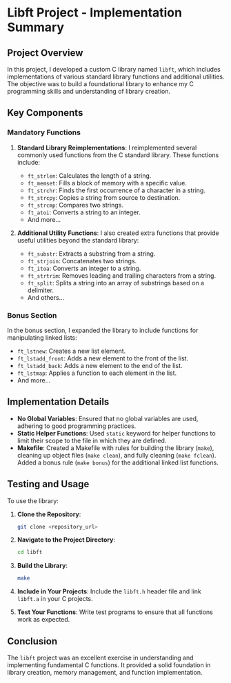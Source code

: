 # Libft Project - Implementation Summary

## Project Overview

In this project, I developed a custom C library named `libft`, which includes implementations of various standard library functions and additional utilities. The objective was to build a foundational library to enhance my C programming skills and understanding of library creation.

## Key Components

### Mandatory Functions

1. **Standard Library Reimplementations**: I reimplemented several commonly used functions from the C standard library. These functions include:
   - `ft_strlen`: Calculates the length of a string.
   - `ft_memset`: Fills a block of memory with a specific value.
   - `ft_strchr`: Finds the first occurrence of a character in a string.
   - `ft_strcpy`: Copies a string from source to destination.
   - `ft_strcmp`: Compares two strings.
   - `ft_atoi`: Converts a string to an integer.
   - And more...

2. **Additional Utility Functions**: I also created extra functions that provide useful utilities beyond the standard library:
   - `ft_substr`: Extracts a substring from a string.
   - `ft_strjoin`: Concatenates two strings.
   - `ft_itoa`: Converts an integer to a string.
   - `ft_strtrim`: Removes leading and trailing characters from a string.
   - `ft_split`: Splits a string into an array of substrings based on a delimiter.
   - And others...

### Bonus Section

In the bonus section, I expanded the library to include functions for manipulating linked lists:
   - `ft_lstnew`: Creates a new list element.
   - `ft_lstadd_front`: Adds a new element to the front of the list.
   - `ft_lstadd_back`: Adds a new element to the end of the list.
   - `ft_lstmap`: Applies a function to each element in the list.
   - And more...

## Implementation Details

- **No Global Variables**: Ensured that no global variables are used, adhering to good programming practices.
- **Static Helper Functions**: Used `static` keyword for helper functions to limit their scope to the file in which they are defined.
- **Makefile**: Created a Makefile with rules for building the library (`make`), cleaning up object files (`make clean`), and fully cleaning (`make fclean`). Added a bonus rule (`make bonus`) for the additional linked list functions.

## Testing and Usage

To use the library:
1. **Clone the Repository**:
   ```bash
   git clone <repository_url>
   ```

2. **Navigate to the Project Directory**:
   ```bash
   cd libft
   ```

3. **Build the Library**:
   ```bash
   make
   ```

4. **Include in Your Projects**: Include the `libft.h` header file and link `libft.a` in your C projects.

5. **Test Your Functions**: Write test programs to ensure that all functions work as expected.

## Conclusion

The `libft` project was an excellent exercise in understanding and implementing fundamental C functions. It provided a solid foundation in library creation, memory management, and function implementation.
